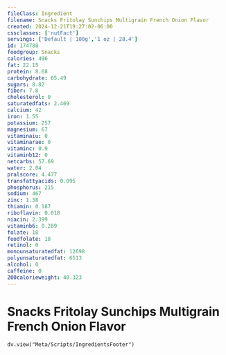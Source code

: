 ```yaml
---
fileClass: Ingredient
filename: Snacks Fritolay Sunchips Multigrain French Onion Flavor
created: 2024-12-21T19:27:02-06:00
cssclasses: ['nutFact']
servings: ['Default | 100g','1 oz | 28.4']
id: 174788
foodgroup: Snacks
calories: 496
fat: 22.15
protein: 8.68
carbohydrate: 65.49
sugars: 8.82
fiber: 7.8
cholesterol: 0
saturatedfats: 2.469
calcium: 42
iron: 1.55
potassium: 257
magnesium: 67
vitaminaiu: 0
vitaminarae: 0
vitaminc: 0.9
vitaminb12: 0
netcarbs: 57.69
water: 2.04
pralscore: 4.477
transfattyacids: 0.095
phosphorus: 215
sodium: 467
zinc: 1.38
thiamin: 0.187
riboflavin: 0.018
niacin: 2.399
vitaminb6: 0.289
folate: 18
foodfolate: 18
retinol: 0
monounsaturatedfat: 12698
polyunsaturatedfat: 6513
alcohol: 0
caffeine: 0
200calorieweight: 40.323
---
```


# Snacks Fritolay Sunchips Multigrain French Onion Flavor

```dataviewjs
dv.view("Meta/Scripts/IngredientsFooter")
```